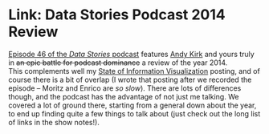 # Link: Data Stories Podcast 2014 Review

<a href="http://datastori.es/data-stories-46-year-2014-review-w-robert-kosara-and-andy-kirk/">Episode 46 of the <em>Data Stories</em> podcast</a> features <a href="http://www.visualisingdata.com">Andy Kirk</a> and yours truly in <del>an epic battle for podcast dominance</del> a review of the year 2014. This complements well my <a title="The State of Information Visualization, 2015" href="https://eagereyes.org/blog/2015/the-state-of-information-visualization-2015">State of Information Visualization</a> posting, and of course there is a bit of overlap (I wrote that posting after we recorded the episode – Moritz and Enrico are <em>so slow</em>). There are lots of differences though, and the podcast has the advantage of not just me talking. We covered a lot of ground there, starting from a general down about the year, to end up finding quite a few things to talk about (just check out the long list of links in the show notes!).

